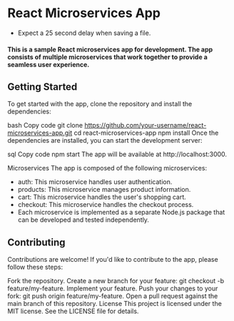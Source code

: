 # React Microservices App

- Expect a 25 second delay when saving a file.

#### This is a sample React microservices app for development. The app consists of multiple microservices that work together to provide a seamless user experience.

## Getting Started
To get started with the app, clone the repository and install the dependencies:

bash
Copy code
git clone https://github.com/your-username/react-microservices-app.git
cd react-microservices-app
npm install
Once the dependencies are installed, you can start the development server:

sql
Copy code
npm start
The app will be available at http://localhost:3000.

Microservices
The app is composed of the following microservices:

- auth: This microservice handles user authentication.
- products: This microservice manages product information.
- cart: This microservice handles the user's shopping cart.
- checkout: This microservice handles the checkout process.
- Each microservice is implemented as a separate Node.js package that can be developed and tested independently.

## Contributing
Contributions are welcome! If you'd like to contribute to the app, please follow these steps:

Fork the repository.
Create a new branch for your feature: git checkout -b feature/my-feature.
Implement your feature.
Push your changes to your fork: git push origin feature/my-feature.
Open a pull request against the main branch of this repository.
License
This project is licensed under the MIT license. See the LICENSE file for details.